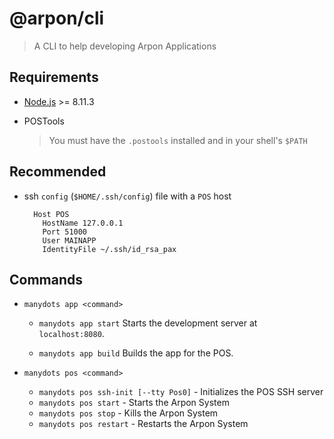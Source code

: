 # @arpon/cli

> A CLI to help developing Arpon Applications

## Requirements

- [Node.js](http://nodejs.org/) >= 8.11.3
- POSTools

  > You must have the `.postools` installed and in your shell's `$PATH`

## Recommended

- ssh `config` (`$HOME/.ssh/config`) file with a `POS` host

  ```text
    Host POS
      HostName 127.0.0.1
      Port 51000
      User MAINAPP
      IdentityFile ~/.ssh/id_rsa_pax
  ```

## Commands

- `manydots app <command>`

  - `manydots app start`
    Starts the development server at `localhost:8080`.

  - `manydots app build`
    Builds the app for the POS.

- `manydots pos <command>`
  - `manydots pos ssh-init [--tty Pos0]` - Initializes the POS SSH server
  - `manydots pos start` - Starts the Arpon System
  - `manydots pos stop` - Kills the Arpon System
  - `manydots pos restart` - Restarts the Arpon System
